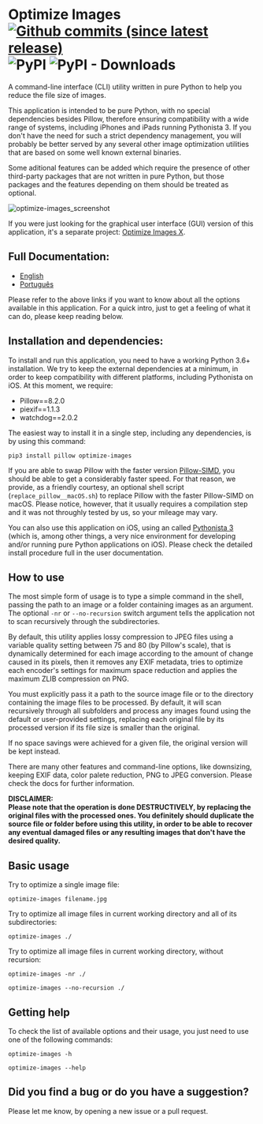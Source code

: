 # Optimize Images [![Github commits (since latest release)](https://img.shields.io/github/commits-since/victordomingos/optimize-images/latest.svg)](https://github.com/victordomingos/optimize-images) ![PyPI](https://img.shields.io/pypi/v/optimize-images) ![PyPI - Downloads](https://img.shields.io/pypi/dm/optimize-images)
A command-line interface (CLI) utility written in pure Python to help you 
reduce the file size of images.

This application is intended to be pure Python, with no special dependencies
besides Pillow, therefore ensuring compatibility with a wide range of systems,
including iPhones and iPads running Pythonista 3. If you don't have the need
for such a strict dependency management, you will probably be better served
by any several other image optimization utilities that are based on some well
known external binaries.

Some aditional features can be added which require the presence of other 
third-party packages that are not written in pure Python, but those packages 
and the features depending on them should be treated as optional.

![optimize-images_screenshot](https://user-images.githubusercontent.com/18650184/42172232-5788c43a-7e13-11e8-8094-5811e7fd55c1.png)

If you were just looking for the graphical user interface (GUI) version of this application, it's a separate project: [Optimize Images X](https://github.com/victordomingos/optimize-images-x). 


## Full Documentation:
 * [English](https://github.com/victordomingos/optimize-images/blob/master/docs/docs_EN.md)
 * [Portugu&ecirc;s](https://github.com/victordomingos/optimize-images/blob/master/docs/docs_PT.md)

Please refer to the above links if you want to know about all the options available in this application. For a quick intro, just to get a feeling of what it can do, please keep reading below.

## Installation and dependencies:

To install and run this application, you need to have a working
Python 3.6+ installation. We try to keep the external dependencies at a minimum,
in order to keep compatibility with different platforms, including Pythonista
on iOS. At this moment, we require:

  - Pillow==8.2.0
  - piexif==1.1.3
  - watchdog==2.0.2

The easiest way to install it in a single step, including any dependencies, is 
by using this command:

```
pip3 install pillow optimize-images
```

If you are able to swap Pillow with the faster version 
[Pillow-SIMD](https://github.com/uploadcare/pillow-simd), you should be able
to get a considerably faster speed. For that reason, we provide, as a 
friendly courtesy, an optional shell script (`replace_pillow__macOS.sh`) to 
replace Pillow with the faster Pillow-SIMD on macOS. Please notice, however, 
that it usually requires a compilation step and it was not throughly tested 
by us, so your mileage may vary.

You can also use this application on iOS, using an called
[Pythonista 3](http://omz-software.com/pythonista/) (which is, among other
things, a very nice environment for developing and/or running pure Python
applications on iOS). Please check the detailed install procedure full in the 
user documentation.

## How to use

The most simple form of usage is to type a simple command in the shell, 
passing the path to an image or a folder containing images as an argument.
The optional `-nr` or `--no-recursion` switch argument tells the application not 
to scan recursively through the subdirectories.

By default, this utility applies lossy compression to JPEG files using a 
variable quality setting between 75 and 80 (by Pillow's scale), that is
dynamically determined for each image according to the amount of change caused
in its pixels, then it removes any EXIF metadata, tries to optimize each
encoder's settings for maximum space reduction and applies the maximum ZLIB
compression on PNG.

You must explicitly pass it a path to the source image file or to the
directory containing the image files to be processed. By default, it will scan 
recursively through all subfolders and process any images found using the 
default or user-provided settings, replacing each original file by its 
processed version if its file size is smaller than the original.

If no space savings were achieved for a given file, the original version will 
be kept instead.

There are many other features and command-line options, like downsizing, 
keeping EXIF data, color palete reduction, PNG to JPEG conversion. Please 
check the docs for further information.

**DISCLAIMER:  
Please note that the operation is done DESTRUCTIVELY, by replacing the
original files with the processed ones. You definitely should duplicate the
source file or folder before using this utility, in order to be able to
recover any eventual damaged files or any resulting images that don't have the
desired quality.**
  

## Basic usage

Try to optimize a single image file:

```
optimize-images filename.jpg
```

  
Try to optimize all image files in current working directory and all of its
subdirectories:

```
optimize-images ./
```


Try to optimize all image files in current working directory, without recursion:

```
optimize-images -nr ./
```

```
optimize-images --no-recursion ./
```


## Getting help

To check the list of available options and their usage, you just need to use one of the 
following commands:


```
optimize-images -h
```

```
optimize-images --help
```
  
  
## Did you find a bug or do you have a suggestion?

Please let me know, by opening a new issue or a pull request.
